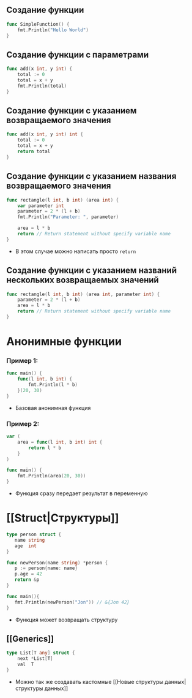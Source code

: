 ## Создание функции

```go
func SimpleFunction() {
	fmt.Println("Hello World")
}
```

## Создание функции с параметрами

```go
func add(x int, y int) {
	total := 0
	total = x + y
	fmt.Println(total)
}
```

## Создание функции с указанием возвращаемого значения

```go
func add(x int, y int) int {
	total := 0
	total = x + y
	return total
}
```

## Создание функции с указанием названия возвращаемого значения

```go
func rectangle(l int, b int) (area int) {
	var parameter int
	parameter = 2 * (l + b)
	fmt.Println("Parameter: ", parameter)

	area = l * b
	return // Return statement without specify variable name
}
```
- В этом случае можно написать просто `return`

## Создание функции с указанием названий нескольких возвращаемых значений

```go
func rectangle(l int, b int) (area int, parameter int) {
	parameter = 2 * (l + b)
	area = l * b
	return // Return statement without specify variable name
}
```

# Анонимные функции

### Пример 1:
```go
func main() {
	func(l int, b int) {
		fmt.Println(l * b)
	}(20, 30)
}
```
- Базовая анонимная функция

### Пример 2:
```go
var (
	area = func(l int, b int) int {
		return l * b
	}
)

func main() {
	fmt.Println(area(20, 30))
}
```
- Функция сразу передает результат в переменную


# [[Struct|Структуры]]

 ```go
type person struct {
    name string
    age  int
}

func newPerson(name string) *person {
	p := person{name: name}
	p.age = 42
	return &p
}

func main(){
    fmt.Println(newPerson("Jon")) // &{Jon 42}
}
```
- Функция может возвращать структуру

## [[Generics]]

```go
type List[T any] struct {
	next *List[T]
	val  T
}
```
- Можно так же создавать кастомные [[Новые структуры данных|структуры данных]]